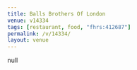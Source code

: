 ```yaml
---
title: Balls Brothers Of London
venue: v14334
tags: [restaurant, food, "fhrs:412687"]
permalink: /v/14334/
layout: venue
---
```

null